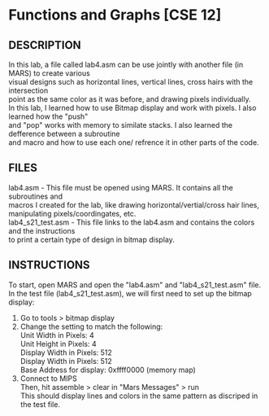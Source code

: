 # Functions and Graphs [CSE 12]

## DESCRIPTION
In this lab, a file called lab4.asm can be use jointly with another file (in MARS) to create various    
visual designs such as horizontal lines, vertical lines, cross hairs with the intersection     
point as the same color as it was before, and drawing pixels individually.     
In this lab, I learned how to use Bitmap display and work with pixels. I also learned how the "push"    
and "pop" works with memory to similate stacks. I also learned the defference between a subroutine     
and macro and how to use each one/ refrence it in other parts of the code.    
    
## FILES    
lab4.asm - This file must be opened using MARS. It contains all the subroutines and     
	macros I created for the lab, like drawing horizontal/vertial/cross hair lines,    
	manipulating pixels/coordingates, etc.    
lab4_s21_test.asm - This file links to the lab4.asm and contains the colors and the instructions     
	to print a certain type of design in bitmap display.    
    
## INSTRUCTIONS    
To start, open MARS and open the "lab4.asm" and "lab4_s21_test.asm" file.    
In the test file (lab4_s21_test.asm), we will first need to set up the bitmap display:    
1. Go to tools > bitmap display    
2. Change the setting to match the following:    
   Unit Width in Pixels: 4    
   Unit Height in Pixels: 4    
   Display Width in Pixels: 512    
   Display Width in Pixels: 512    
   Base Address for display: 0xffff0000 (memory map)    
3. Connect to MIPS    
Then, hit assemble > clear in "Mars Messages" > run    
This should display lines and colors in the same pattern as discriped in the test file.    
